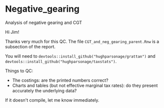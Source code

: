 # Negative_gearing
Analysis of negative gearing and CGT

Hi Jim! 

Thanks very much for this QC. The file `CGT_and_neg_gearing_parent.Rnw` is a subsection of the report. 

You will need to `devtools::install_github("hughparsonage/grattan")` and `devtools::install_github("hughparsonage/taxstats")`.

Things to QC:

* The costings: are the printed numbers correct?
* Charts and tables (but not effective marginal tax rates): do they present accurately the underlying data?

If it doesn't compile, let me know immediately. 

